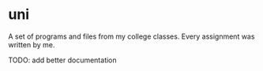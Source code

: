 # uni
A set of programs and files from my college classes.
Every assignment was written by me.

TODO:
	add better documentation